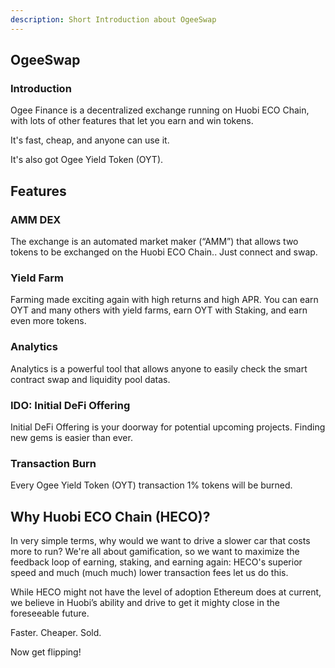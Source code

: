 ```yaml
---
description: Short Introduction about OgeeSwap
---
```


## OgeeSwap

### Introduction

Ogee Finance is a decentralized exchange running on Huobi ECO Chain, with lots of other features that let you earn and win tokens.

It's fast, cheap, and anyone can use it.

It's also got Ogee Yield Token (OYT).

## Features

### AMM DEX
The exchange is an automated market maker (“AMM”) that allows two tokens to be exchanged on the Huobi ECO Chain.. Just connect and swap.

### Yield Farm
Farming made exciting again with high returns and high APR. You can earn OYT and many others with yield farms, earn OYT with Staking, and earn even more tokens.

### Analytics
Analytics is a powerful tool that allows anyone to easily check the smart contract swap and liquidity pool datas.

### IDO: Initial DeFi Offering
Initial DeFi Offering is your doorway for potential upcoming projects. Finding new gems is easier than ever.

### Transaction Burn
Every Ogee Yield Token (OYT) transaction 1% tokens will be burned.

## Why Huobi ECO Chain (HECO)?

In very simple terms, why would we want to drive a slower car that costs more to run? We're all about gamification, so we want to maximize the feedback loop of earning, staking, and earning again: HECO's superior speed and much (much much) lower transaction fees let us do this.

While HECO might not have the level of adoption Ethereum does at current, we believe in Huobi’s ability and drive to get it mighty close in the foreseeable future.

Faster. Cheaper. Sold.

Now get flipping!
